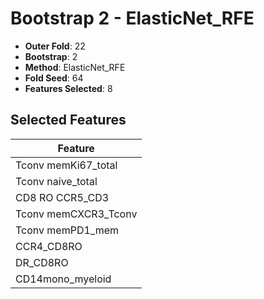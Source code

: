 # Bootstrap 2 - ElasticNet_RFE

- **Outer Fold**: 22
- **Bootstrap**: 2
- **Method**: ElasticNet_RFE
- **Fold Seed**: 64
- **Features Selected**: 8

## Selected Features

| Feature |
|---------|
| Tconv memKi67_total |
| Tconv naive_total |
| CD8 RO CCR5_CD3 |
| Tconv memCXCR3_Tconv |
| Tconv memPD1_mem |
| CCR4_CD8RO |
| DR_CD8RO |
| CD14mono_myeloid |
